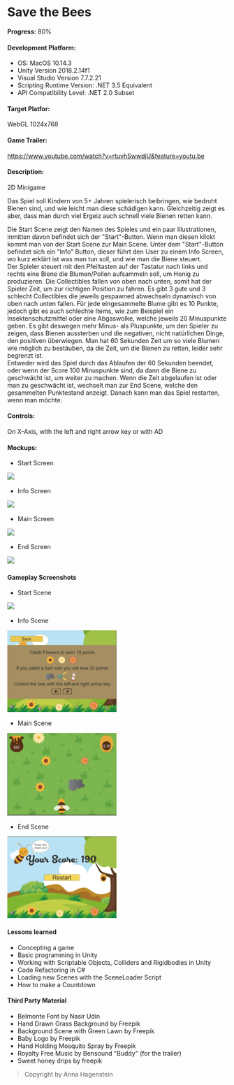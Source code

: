 # Save the Bees
**Progress:** 80%         

#### Development Platform:       
* OS: MacOS 10.14.3       
* Unity Version 2018.2.14f1         
* Visual Studio Version 7.7.2.21
* Scripting Runtime Version: .NET 3.5 Equivalent
* API Compatibility Level: .NET 2.0 Subset
     
#### Target Platfor:     
 WebGL 1024x768

#### Game Trailer:      
https://www.youtube.com/watch?v=rtuvhSwwdjU&feature=youtu.be     

#### Description:
2D Minigame                             

Das Spiel soll Kindern von 5+ Jahren spielerisch beibringen, wie bedroht Bienen sind,
 und wie leicht man diese schädigen kann. Gleichzeitig zeigt es aber, dass man durch viel Ergeiz
 auch schnell viele Bienen retten kann. 
        
Die Start Scene zeigt den Namen des Spieles und ein paar Illustrationen,
 inmitten davon befindet sich der "Start"-Button. Wenn man diesen klickt kommt man
 von der Start Scene zur Main Scene. Unter dem "Start"-Button befindet sich ein "Info" Button,
 dieser führt den User zu einem Info Screen, wo kurz erklärt ist was man tun soll,
 und wie man die Biene steuert.        
Der Spieler steuert mit den Pfeiltasten auf der Tastatur nach links und rechts
 eine Biene die Blumen/Pollen aufsammeln soll, um Honig
 zu produzieren. Die Collectibles fallen von oben nach unten,
 somit hat der Spieler Zeit, um zur richtigen Position zu fahren. Es gibt 3 gute und 3 schlecht
 Collectibles die jeweils gespawned abwechseln dynamisch von oben nach unten fallen.
 Für jede eingesammelte Blume gibt es 10 Punkte, jedoch gibt es auch schlechte
 Items, wie zum Beispiel ein Insektenschutzmittel oder eine Abgaswolke,
 welche jeweils 20 Minuspunkte geben. Es gibt deswegen mehr Minus-
 als Pluspunkte, um den Spieler zu zeigen, dass Bienen aussterben und
 die negativen, nicht natürlichen Dinge, den positiven überwiegen.
 Man hat 60 Sekunden Zeit um so viele Blumen wie möglich zu bestäuben,
 da die Zeit, um die Bienen zu retten, leider sehr begrenzt ist.            
Entweder wird das Spiel durch das Ablaufen der 60 Sekunden beendet, oder wenn der Score
 100 Minuspunkte sind, da dann die Biene zu geschwächt ist, um weiter zu machen.
 Wenn die Zeit abgelaufen ist oder man zu geschwächt ist, wechselt man zur End Scene,
 welche den gesammelten Punktestand anzeigt.
 Danach kann man das Spiel restarten, wenn man möchte.
        
#### Controls:     
On X-Axis, with the left and right arrow key or with AD
       
#### Mockups:
* Start Screen  	  
<div>
<img src="./Screenshots/StartScreen.png" width="250">
</div>
     
* Info Screen
<div>
<img src="./Screenshots/InfoScreen.png" width="250">
</div>

* Main Screen 
<div>
<img src="./Screenshots/MainScreen.png" width="250">
</div>


* End Screen
<div>
<img src="./Screenshots/EndScreen.png" width="250">
</div>
       
#### Gameplay Screenshots
     
* Start Scene
<div>
<img src="./Screenshots/StartFinish.png" width="250">
</div>
    
* Info Scene
<div>
<img src="./Screenshots/InfoFinish.png" width="250">
</div>
      
* Main Scene
<div>
<img src="./Screenshots/MainFinish.png" width="250">
</div>
      
* End Scene
<div>
<img src="./Screenshots/EndFinish.png" width="250">
</div>
         
#### Lessons learned
* Concepting a game
* Basic programming in Unity
* Working with Scriptable Objects, Colliders and Rigidbodies in Unity
* Code Refactoring in C#
* Loading new Scenes with the SceneLoader Script
* How to make a Countdown
     
#### Third Party Material
* Belmonte Font by Nasir Udin
* Hand Drawn Grass Background by Freepik
* Background Scene with Green Lawn by Freepik
* Baby Logo by Freepik
* Hand Holding Mosquito Spray by Freepik       
* Royalty Free Music by Bensound "Buddy" (for the trailer)
* Sweet honey drips by freepik
      

> Copyright by Anna Hagenstein
